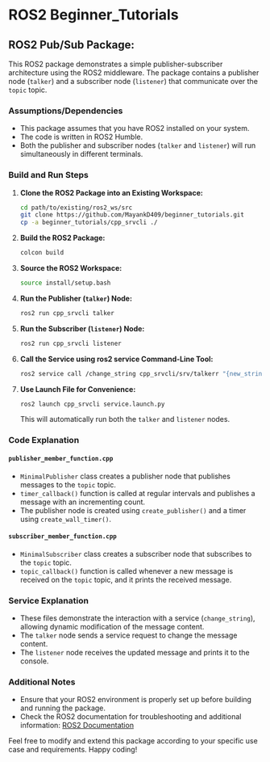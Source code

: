 # ROS2 Beginner_Tutorials
## ROS2 Pub/Sub Package:

This ROS2 package demonstrates a simple publisher-subscriber architecture using the ROS2 middleware. The package contains a publisher node (`talker`) and a subscriber node (`listener`) that communicate over the `topic` topic.

### Assumptions/Dependencies

- This package assumes that you have ROS2 installed on your system.
- The code is written in ROS2 Humble.
- Both the publisher and subscriber nodes (`talker` and `listener`) will run simultaneously in different terminals.

### Build and Run Steps

1. **Clone the ROS2 Package into an Existing Workspace:**

    ```bash
    cd path/to/existing/ros2_ws/src
    git clone https://github.com/MayankD409/beginner_tutorials.git
    cp -a beginner_tutorials/cpp_srvcli ./
    ```

2. **Build the ROS2 Package:**

    ```bash
    colcon build
    ```

3. **Source the ROS2 Workspace:**

    ```bash
    source install/setup.bash
    ```

4. **Run the Publisher (`talker`) Node:**

    ```bash
    ros2 run cpp_srvcli talker
    ```

5. **Run the Subscriber (`listener`) Node:**

    ```bash
    ros2 run cpp_srvcli listener
    ```

6. **Call the Service using ros2 service Command-Line Tool:**

    ```bash
    ros2 service call /change_string cpp_srvcli/srv/talkerr "{new_string: 'YourNewString'}"
    ```

7. **Use Launch File for Convenience:**

    ```bash
    ros2 launch cpp_srvcli service.launch.py
    ```

    This will automatically run both the `talker` and `listener` nodes.

### Code Explanation

#### `publisher_member_function.cpp`

- `MinimalPublisher` class creates a publisher node that publishes messages to the `topic` topic.
- `timer_callback()` function is called at regular intervals and publishes a message with an incrementing count.
- The publisher node is created using `create_publisher()` and a timer using `create_wall_timer()`.

#### `subscriber_member_function.cpp`

- `MinimalSubscriber` class creates a subscriber node that subscribes to the `topic` topic.
- `topic_callback()` function is called whenever a new message is received on the `topic` topic, and it prints the received message.

### Service Explanation

- These files demonstrate the interaction with a service (`change_string`), allowing dynamic modification of the message content.
- The `talker` node sends a service request to change the message content.
- The `listener` node receives the updated message and prints it to the console.

### Additional Notes

- Ensure that your ROS2 environment is properly set up before building and running the package.
- Check the ROS2 documentation for troubleshooting and additional information: [ROS2 Documentation](https://docs.ros.org/en/galactic/index.html)

Feel free to modify and extend this package according to your specific use case and requirements. Happy coding!
